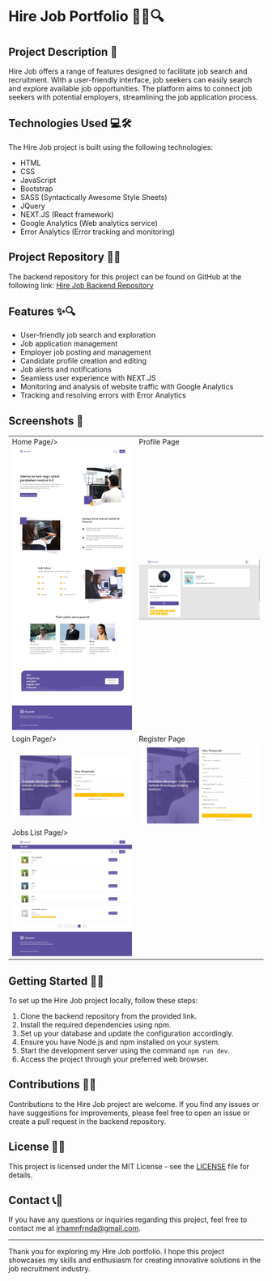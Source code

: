 # Hire Job Portfolio  📝👔🔍

## Project Description 🚀

Hire Job offers a range of features designed to facilitate job search and recruitment. With a user-friendly interface, job seekers can easily search and explore available job opportunities. The platform aims to connect job seekers with potential employers, streamlining the job application process.

## Technologies Used 💻🛠️

The Hire Job project is built using the following technologies:

- HTML
- CSS
- JavaScript
- Bootstrap
- SASS (Syntactically Awesome Style Sheets)
- JQuery
- NEXT.JS (React framework)
- Google Analytics (Web analytics service)
- Error Analytics (Error tracking and monitoring)

## Project Repository 📂🔗

The backend repository for this project can be found on GitHub at the following link:
[Hire Job Backend Repository](https://github.com/IrhamNfrnda/hire_job_be)

## Features ✨🔍

- User-friendly job search and exploration
- Job application management
- Employer job posting and management
- Candidate profile creation and editing
- Job alerts and notifications
- Seamless user experience with NEXT.JS
- Monitoring and analysis of website traffic with Google Analytics
- Tracking and resolving errors with Error Analytics

## Screenshots 📸

<table>
   <tr>
    <td>Home Page/></td>
    <td>Profile Page</td>
  </tr>
   <tr>
    <td><img width="350px" src="./screenshot/Home.jpeg" border="0" alt="Login" /></td>
    <td> <img width="350px" src="./screenshot/profile.png" border="0"  alt="Register" /></td>
  </tr>
   <tr>
    <td>Login Page/></td>
    <td>Register Page</td>
  </tr>
   <tr>
    <td><img width="350px" src="./screenshot/Login.jpeg" border="0" alt="Login" /></td>
    <td> <img width="350px" src="./screenshot/Register.jpeg" border="0"  alt="Register" /></td>
  </tr>
   <tr>
    <td>Jobs List Page/></td>
    <td></td>
  </tr>
   <tr>
    <td><img width="350px" src="./screenshot/Jobs.jpeg" border="0" alt="Login" /></td>
    <td></td>
  </tr>
</table>

## Getting Started 🏁🚀

To set up the Hire Job project locally, follow these steps:

1. Clone the backend repository from the provided link.
2. Install the required dependencies using npm.
3. Set up your database and update the configuration accordingly.
4. Ensure you have Node.js and npm installed on your system.
5. Start the development server using the command `npm run dev`.
6. Access the project through your preferred web browser.

## Contributions 🤝🌟

Contributions to the Hire Job project are welcome. If you find any issues or have suggestions for improvements, please feel free to open an issue or create a pull request in the backend repository.

## License 📜📝

This project is licensed under the MIT License - see the [LICENSE](LICENSE) file for details.

## Contact 📞📧

If you have any questions or inquiries regarding this project, feel free to contact me at [irhamnfrnda@gmail.com](mailto:irhamnfrnda@gmail.com).

---

Thank you for exploring my Hire Job portfolio. I hope this project showcases my skills and enthusiasm for creating innovative solutions in the job recruitment industry.
